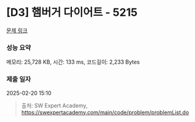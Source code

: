 # [D3] 햄버거 다이어트 - 5215 

[문제 링크](https://swexpertacademy.com/main/code/problem/problemDetail.do?contestProbId=AWT-lPB6dHUDFAVT) 

### 성능 요약

메모리: 25,728 KB, 시간: 133 ms, 코드길이: 2,233 Bytes

### 제출 일자

2025-02-20 15:10



> 출처: SW Expert Academy, https://swexpertacademy.com/main/code/problem/problemList.do